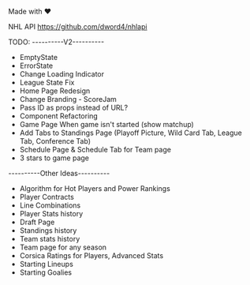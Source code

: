 Made with ❤️


NHL API
https://github.com/dword4/nhlapi

TODO:
----------V2----------
- EmptyState
- ErrorState
- Change Loading Indicator
- League State Fix
- Home Page Redesign
- Change Branding - ScoreJam
- Pass ID as props instead of URL?
- Component Refactoring
- Game Page When game isn't started (show matchup)
- Add Tabs to Standings Page (Playoff Picture, Wild Card Tab, League Tab, Conference Tab)
- Schedule Page & Schedule Tab for Team page
- 3 stars to game page

----------Other Ideas----------
- Algorithm for Hot Players and Power Rankings
- Player Contracts
- Line Combinations
- Player Stats history
- Draft Page
- Standings history
- Team stats history
- Team page for any season
- Corsica Ratings for Players, Advanced Stats
- Starting Lineups
- Starting Goalies
